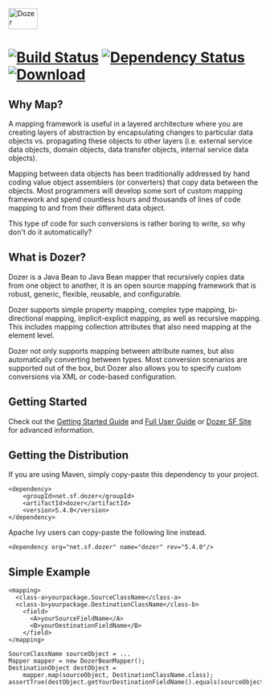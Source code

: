 <a href="http://dozer.sf.net"><img src="http://dozer.sourceforge.net/images/dozer.png" alt="Dozer" width="58" height="42"></a>

[![Build Status](https://api.travis-ci.org/DozerMapper/dozer.png)](https://travis-ci.org/DozerMapper/dozer)
[![Dependency Status](https://www.versioneye.com/user/projects/5325a858ec137554460002e1/badge.png)](https://www.versioneye.com/user/projects/5325a858ec137554460002e1)
[ ![Download](https://api.bintray.com/packages/buzdin/dozer-mapper/dozer/images/download.png) ](https://bintray.com/buzdin/dozer-mapper/dozer/_latestVersion)
================================


Why Map?
--------------------------------
A mapping framework is useful in a layered architecture where you are creating layers of abstraction by encapsulating changes to particular data objects vs. propagating these objects to other layers (i.e. external service data objects, domain objects, data transfer objects, internal service data objects).

Mapping between data objects has been traditionally addressed by hand coding value object assemblers (or converters) that copy data between the objects. Most programmers will develop some sort of custom mapping framework and spend countless hours and thousands of lines of code mapping to and from their different data object.

This type of code for such conversions is rather boring to write, so why don't do it automatically?


What is Dozer?
--------------------------------
Dozer is a Java Bean to Java Bean mapper that recursively copies data from one object to another, it is an open source mapping framework that is robust, generic, flexible, reusable, and configurable.

Dozer supports simple property mapping, complex type mapping, bi-directional mapping, implicit-explicit mapping, as well as recursive mapping. This includes mapping collection attributes that also need mapping at the element level.

Dozer not only supports mapping between attribute names, but also automatically converting between types. Most conversion scenarios are supported out of the box, but Dozer also allows you to specify custom conversions via XML or code-based configuration.


Getting Started
--------------------------------
Check out the [Getting Started Guide](http://dozer.sf.net/documentation/gettingstarted.html) and [Full User Guide](http://dozer.sf.net/dozer-user-guide.pdf) or [Dozer SF Site](http://dozer.sf.net) for advanced information.


Getting the Distribution
--------------------------------
If you are using Maven, simply copy-paste this dependency to your project.

    <dependency>
        <groupId>net.sf.dozer</groupId>
        <artifactId>dozer</artifactId>
        <version>5.4.0</version>
    </dependency>

Apache Ivy users can copy-paste the following line instead.

    <dependency org="net.sf.dozer" name="dozer" rev="5.4.0"/>

Simple Example
--------------------------------
    <mapping>
      <class-a>yourpackage.SourceClassName</class-a>
      <class-b>yourpackage.DestinationClassName</class-b>
        <field>
          <A>yourSourceFieldName</A>
          <B>yourDestinationFieldName</B>
        </field>
    </mapping>

    SourceClassName sourceObject = ...
    Mapper mapper = new DozerBeanMapper();
    DestinationObject destObject =
        mapper.map(sourceObject, DestinationClassName.class);
    assertTrue(destObject.getYourDestinationFieldName().equals(sourceObject.getYourSourceFieldName));
